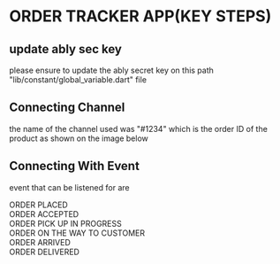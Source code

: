 # ORDER TRACKER APP(KEY STEPS)


## update ably sec key
please ensure to update the ably secret key on this path "lib/constant/global_variable.dart" file


## Connecting Channel
the name of the channel used was "#1234" which is the order ID of the product as shown on the image below


## Connecting With Event
event that can be listened for are 

ORDER PLACED<br> 
ORDER ACCEPTED<br>
ORDER PICK UP IN PROGRESS<br>
ORDER ON THE WAY TO CUSTOMER<br>
ORDER ARRIVED<br>
ORDER DELIVERED<br>

